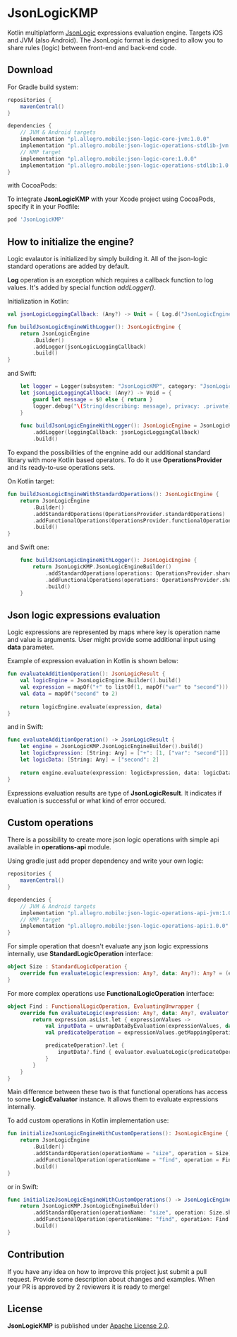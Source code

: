 JsonLogicKMP
============
Kotlin multiplatform [JsonLogic](https://jsonlogic.com/) expressions evaluation engine. Targets iOS and JVM (also Android). The JsonLogic format is designed to allow you to share rules (logic) between front-end and back-end code.

Download
--------
For Gradle build system:

```gradle
repositories {
    mavenCentral()
}

dependencies {
    // JVM & Android targets
    implementation "pl.allegro.mobile:json-logic-core-jvm:1.0.0"
    implementation "pl.allegro.mobile:json-logic-operations-stdlib-jvm:1.0.0"
    // KMP target
    implementation "pl.allegro.mobile:json-logic-core:1.0.0"
    implementation "pl.allegro.mobile:json-logic-operations-stdlib:1.0.0"
}
```
with CocoaPods:

To integrate **JsonLogicKMP** with your Xcode project using CocoaPods, specify it in your Podfile:

```ruby
pod 'JsonLogicKMP'
```

How to initialize the engine?
-------------------
Logic evalautor is initialized by simply building it. All of the json-logic standard operations are added by default. 

**Log** operation is an exception which requires a callback function to log values. It's added by special function *addLogger()*.

Initialization in Kotlin:

```kotlin
val jsonLogicLoggingCallback: (Any?) -> Unit = { Log.d("JsonLogicEngine-log: $it") }

fun buildJsonLogicEngineWithLogger(): JsonLogicEngine {
    return JsonLogicEngine
        .Builder()
        .addLogger(jsonLogicLoggingCallback)
        .build()    
}
```

and Swift:

```swift
    let logger = Logger(subsystem: "JsonLogicKMP", category: "JsonLogic")
    let jsonLogicLoggingCallback: (Any?) -> Void = {
        guard let message = $0 else { return }
        logger.debug("\(String(describing: message), privacy: .private)")
    }
    
    func buildJsonLogicEngineWithLogger(): JsonLogicEngine = JsonLogicKMP.JsonLogicEngineBuilder()
        .addLogger(loggingCallback: jsonLogicLoggingCallback)
        .build()
```

To expand the possibilities of the engnine add our additional standard library with more Kotlin based operators. To do it use **OperationsProvider** and its ready-to-use operations sets.

On Kotlin target:

```kotlin
fun buildJsonLogicEngineWithStandardOperations(): JsonLogicEngine {
    return JsonLogicEngine
        .Builder()
        .addStandardOperations(OperationsProvider.standardOperations)
        .addFunctionalOperations(OperationsProvider.functionalOperations)
        .build()
}
```

and Swift one:

```swift
    func buildJsonLogicEngineWithLogger(): JsonLogicEngine {
        return JsonLogicKMP.JsonLogicEngineBuilder()
            .addStandardOperations(operations: OperationsProvider.shared.standardOperations)
            .addFunctionalOperations(operations: OperationsProvider.shared.functionalOperations)
            .build()
    }
```

Json logic expressions evaluation
-------------------

Logic expressions are represented by maps where key is operation name and value is arguments. User might provide some additional input using **data** parameter. 

Example of expression evaluation in Kotlin is shown below:

```kotlin
fun evaluateAdditionOperation(): JsonLogicResult {
    val logicEngine = JsonLogicEngine.Builder().build()
    val expression = mapOf("+" to listOf(1, mapOf("var" to "second")))
    val data = mapOf("second" to 2)
    
    return logicEngine.evaluate(expression, data)
}
```

and in Swift:

```swift
func evaluateAdditionOperation() -> JsonLogicResult {
    let engine = JsonLogicKMP.JsonLogicEngineBuilder().build()
    let logicExpression: [String: Any] = ["+": [1, ["var": "second"]]]
    let logicData: [String: Any] = ["second": 2]
        
    return engine.evaluate(expression: logicExpression, data: logicData)
}
```

Expressions evaluation results are type of **JsonLogicResult**. It indicates if evaluation is successful or what kind of error occured.

Custom operations
-------------------
There is a possibility to create more json logic operations with simple api available in **operations-api** module.

Using gradle just add proper dependency and write your own logic:

```gradle
repositories {
    mavenCentral()
}

dependencies {
    // JVM & Android targets
    implementation "pl.allegro.mobile:json-logic-operations-api-jvm:1.0.0"
    // KMP target
    implementation "pl.allegro.mobile:json-logic-operations-api:1.0.0"
}
```

For simple operation that doesn't evaluate any json logic expressions internally, use **StandardLogicOperation** interface:

```kotlin
object Size : StandardLogicOperation {
    override fun evaluateLogic(expression: Any?, data: Any?): Any? = (expression as? List<*>)?.size
}
```

For more complex operations use **FunctionalLogicOperation** interface:

```kotlin
object Find : FunctionalLogicOperation, EvaluatingUnwrapper {
    override fun evaluateLogic(expression: Any?, data: Any?, evaluator: LogicEvaluator): Any? {
        return expression.asList.let { expressionValues ->
            val inputData = unwrapDataByEvaluation(expressionValues, data, evaluator)
            val predicateOperation = expressionValues.getMappingOperationOrNull()

            predicateOperation?.let {
                inputData?.find { evaluator.evaluateLogic(predicateOperation, it) == true }
            }
        }
    }
}
```

Main difference between these two is that functional operations has access to some **LogicEvaluator** instance. It allows them to evaluate expressions internally.

To add custom operations in Kotlin implementation use:

```kotlin
fun initializeJsonLogicEngineWithCustomOperations(): JsonLogicEngine {
    return JsonLogicEngine
        .Builder()
        .addStandardOperation(operationName = "size", operation = Size)
        .addFunctionalOperation(operationName = "find", operation = Find)
        .build()
}
```

or in Swift:

```swift
func initializeJsonLogicEngineWithCustomOperations() -> JsonLogicEngine {
    return JsonLogicKMP.JsonLogicEngineBuilder()
        .addStandardOperation(operationName: "size", operation: Size.shared)
        .addFunctionalOperation(operationName: "find", operation: Find.shared)
        .build()
}
```

Contribution
-------------------

If you have any idea on how to improve this project just submit a pull request. Provide some description about changes and examples. When your PR is approved by 2 reviewers it is ready to merge!

## License

**JsonLogicKMP** is published under [Apache License 2.0](http://www.apache.org/licenses/LICENSE-2.0).
